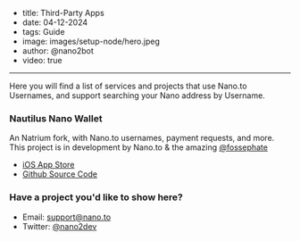 - title: Third-Party Apps
- date: 04-12-2024
- tags: Guide
- image: images/setup-node/hero.jpeg
- author: @nano2bot
- video: true
----- 

Here you will find a list of services and projects that use Nano.to Usernames, and support searching your Nano address by Username. 

### Nautilus Nano Wallet

An Natrium fork, with Nano.to usernames, payment requests, and more. This project is in development by Nano.to & the amazing [@fossephate](https://twitter.com/fossephate)

- [iOS App Store](https://apps.apple.com/us/app/nautilus-nano-wallet/id1615775960)
- [Github Source Code](https://github.com/fwd/nautilus)

### Have a project you'd like to show here?

- Email: support@nano.to
- Twitter: [@nano2dev](https://twitter.com/nano2dev)